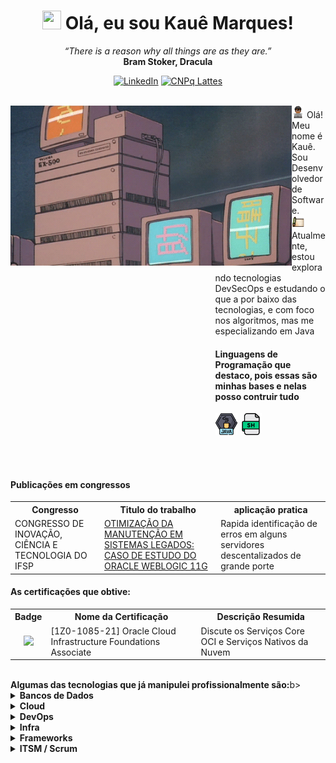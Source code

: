 <h1 align="center"><img src="./hi.gif" height="30" width="30px"> Olá, eu sou Kauê Marques!</h1>
<p align="center">
   <i>“There is a reason why all things are as they are.”</i><br/>
   <b>Bram Stoker, Dracula</b>
   <br/>
   
</p>

<div align="center">

   [![LinkedIn](https://img.shields.io/badge/LinkedIn-0077B5?style=for-the-badge&logo=linkedin&logoColor=white)](https://www.linkedin.com/in/kauemb/)
   [![CNPq Lattes](https://img.shields.io/badge/CNPq-Lattes-blue?style=for-the-badge&logoColor=white)](http://lattes.cnpq.br/6948708603422993)

</div>

<br/>
<div align="right" >
   <img align="left" width="450px" alt="GIF" src="./assets/computer.gif"/>
</div>


<div align="left" style="margin-left: 65%" >
   <span>
      <img width="20" src="./assets/dev_emoji.png"/>
      Olá! Meu nome é Kauê. Sou Desenvolvedor de Software.
     <br>
      <img width="20" src="./assets/scroll_1f4dc.png"/>
      Atualmente, estou explorando tecnologias DevSecOps e estudando o que a por baixo das tecnologias, e com foco nos algoritmos, mas me especializando em Java
   </span>
</div>
<div align="left" style="margin-left: 65%">
   <h4><b>Linguagens de Programação que destaco, pois essas são minhas bases e nelas posso contruir tudo</b></h4>
   <img height="35" src="./assets/java.png" alt="java">
   <img height="35" src="./assets/free-bash-shell-script-7855733-6374566.png" alt="bash">
</div>

<br><br>

<div class="publicação">
   <h4><b>Publicações em congressos</b></h4>
   <table>
      <tr align="center">
         <th>Congresso</th>
         <th>Titulo do trabalho</th>
         <th>aplicação pratica</th>
      </tr>
      <tr>
         <td>CONGRESSO DE INOVAÇÃO, CIÊNCIA E TECNOLOGIA DO IFSP</td>
         <td><a href="https://ocs.ifsp.edu.br/conict/xivconict/paper/view/9464" target="_blank">OTIMIZAÇÃO DA MANUTENÇÃO EM SISTEMAS LEGADOS: CASO DE ESTUDO DO ORACLE WEBLOGIC 11G</a>
</td>
         <td>Rapida identificação de erros em alguns servidores descentalizados de grande porte</td>
      </tr>
   </table>
</div>

<div class="certifications">
   <h4><b>As certificações que obtive:</b></h4>
   <table>
      <tr align="center">
         <th>Badge</th>
         <th>Nome da Certificação</th>
         <th>Descrição Resumida</th>
      </tr>
      <tr>
         <td align="center"><img width="150" src="https://brm-workforce.oracle.com/pdf/certview/images/102_Oracle_Cloud_Infrastructure_Foundations_Associate.png"/></td>
         <td>[1Z0-1085-21] Oracle Cloud Infrastructure Foundations Associate</td>
         <td>Discute os Serviços Core OCI e Serviços Nativos da Nuvem</td>
      </tr>
   </table>
   <br>
</div>


<div>
<span><b>Algumas das tecnologias que já manipulei profissionalmente são:</b></span>b></span>
<div>

<div align="left">   
   <details>
   <summary><b>Bancos de Dados</b></summary>
   
   ![MariaDB](https://img.shields.io/badge/MariaDB-003545?style=for-the-badge&logo=mariadb&logoColor=white)
   ![MicrosoftSQLServer](https://img.shields.io/badge/Microsoft%20SQL%20Server-CC2927?style=for-the-badge&logo=microsoft%20sql%20server&logoColor=white)
   ![Oracle Database](https://img.shields.io/badge/Oracle%20Database-F80000?style=for-the-badge&logo=oracle&logoColor=white)


</details>
<details>
   <summary><b>Cloud</b></summary>
   
![Google Cloud](https://img.shields.io/badge/Google_Cloud-4285F4?style=for-the-badge&logo=google-cloud&logoColor=white)
![AWS](https://img.shields.io/badge/AWS-232F3E?style=for-the-badge&logo=amazon-aws&logoColor=white)
![Oracle Cloud](https://img.shields.io/badge/Oracle_Cloud-F80000?style=for-the-badge&logo=oracle&logoColor=white)


</details>
<details>
   <summary><b>DevOps</b></summary>
   
![RabbitMQ](https://img.shields.io/badge/RabbitMQ-FF6600?style=for-the-badge&logo=rabbitmq&logoColor=white)
![Shell Scripting](https://img.shields.io/badge/Shell_Scripting-008000?style=for-the-badge)
![Batch Scripting](https://img.shields.io/badge/Batch_Scripting-4B0082?style=for-the-badge)
![Docker](https://img.shields.io/badge/Docker-2496ED?style=for-the-badge&logo=docker&logoColor=white)
![Rancher](https://img.shields.io/badge/Rancher-0075A8?style=for-the-badge&logo=rancher&logoColor=white)
![Kubernetes](https://img.shields.io/badge/Kubernetes-326CE5?style=for-the-badge&logo=kubernetes&logoColor=white)


</details>
<details>
   <summary><b>Infra</b></summary>
   
  ![WebLogic](https://img.shields.io/badge/WebLogic-F80000?style=for-the-badge&logo=oracle&logoColor=white)
  ![Payara Server](https://img.shields.io/badge/Payara_Server-333F48?style=for-the-badge&logo=payara&logoColor=white)
  ![GitLab](https://img.shields.io/badge/GitLab-330F63?style=for-the-badge&logo=gitlab&logoColor=white)


</details>
<details>
   <summary><b>Frameworks</b></summary>
   
   ![Spring](https://img.shields.io/badge/spring-%236DB33F.svg?style=for-the-badge&logo=spring&logoColor=white)
   ![Flask](https://img.shields.io/badge/flask-%23000.svg?style=for-the-badge&logo=flask&logoColor=white)
   ![Jakarta EE](https://img.shields.io/badge/Jakarta%20EE-007396?style=for-the-badge&logo=jakartaee&logoColor=white)
   
</details>
<details>
   <summary><b>ITSM / Scrum</b></summary>
   
   ![Jira](https://img.shields.io/badge/Jira-0052CC?style=for-the-badge&logo=jira&logoColor=white)
   ![Confluence](https://img.shields.io/badge/Confluence-172B4D?style=for-the-badge&logo=confluence&logoColor=white)
   ![ServiceNow](https://img.shields.io/badge/ServiceNow-00BEE8?style=for-the-badge&logo=servicenow&logoColor=white)

   
</details>

</div>



